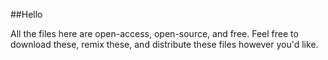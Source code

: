 ##Hello

All the files here are open-access, open-source, and free. Feel free to download these, remix these, and distribute these files however you'd like.
